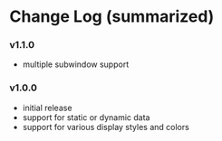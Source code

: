 
# Change Log (summarized)

### v1.1.0

- multiple subwindow support

### v1.0.0

- initial release
- support for static or dynamic data
- support for various display styles and colors
